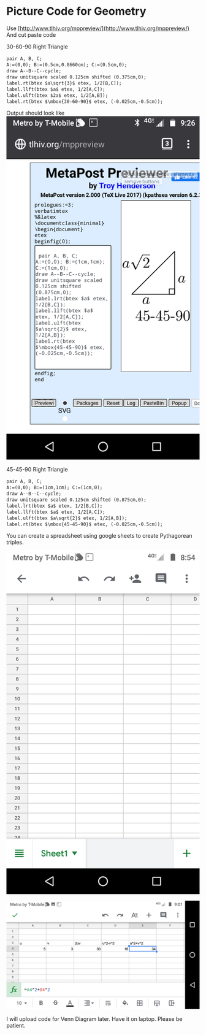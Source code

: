 # Picture Code for Geometry

Use [http://www.tlhiv.org/mppreview/](http://www.tlhiv.org/mppreview/)
And cut paste code

30-60-90 Right Triangle

    pair A, B, C;
    A:=(0,0); B:=(0.5cm,0.8660cm); C:=(0.5cm,0);
    draw A--B--C--cycle;
    draw unitsquare scaled 0.125cm shifted (0.375cm,0);
    label.rt(btex $a\sqrt{3}$ etex, 1/2[B,C]);
    label.llft(btex $a$ etex, 1/2[A,C]);
    label.ulft(btex $2a$ etex, 1/2[A,B]);
    label.rt(btex $\mbox{30-60-90}$ etex, (-0.025cm,-0.5cm));

Output should look like
![Metapost Previewer](/images/Screenshot_20200401-212607.png)

45-45-90 Right Triangle

    pair A, B, C;
    A:=(0,0); B:=(1cm,1cm); C:=(1cm,0);
    draw A--B--C--cycle;
    draw unitsquare scaled 0.125cm shifted (0.875cm,0);
    label.lrt(btex $a$ etex, 1/2[B,C]);
    label.llft(btex $a$ etex, 1/2[A,C]);
    label.ulft(btex $a\sqrt{2}$ etex, 1/2[A,B]);
    label.rt(btex $\mbox{45-45-90}$ etex, (-0.025cm,-0.5cm));

You can create a spreadsheet using google sheets to create
Pythagorean triples.

![Screenshot 1](/images/Screenshot_20200401-205417.png)

![Screenshot 2](/images/Screenshot_20200401-210146.png)

I will upload code for Venn Diagram later.  Have it on laptop. Please be patient.

